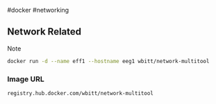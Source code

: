 #docker #networking 
## Network Related
>[!note]
>```bash
>docker run -d --name eff1 --hostname eeg1 wbitt/network-multitool
>```
>### Image URL
>```
>registry.hub.docker.com/wbitt/network-multitool
>```
